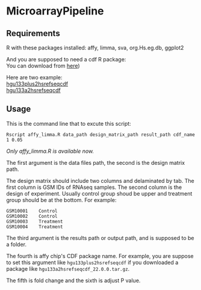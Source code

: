 # MicroarrayPipeline

## Requirements
R with these packages installed: affy, limma, sva, org.Hs.eg.db, ggplot2  

And you are supposed to need a cdf R package:  
You can download from [here](http://brainarray.mbni.med.umich.edu/Brainarray/Database/CustomCDF/22.0.0/refseq.asp))  

Here are two example:  
[hgu133plus2hsrefseqcdf](http://mbni.org/customcdf/22.0.0/refseq.download/hgu133plus2hsrefseqcdf_22.0.0.tar.gz)  
[hgu133a2hsrefseqcdf](http://mbni.org/customcdf/22.0.0/refseq.download/hgu133a2hsrefseqcdf_22.0.0.tar.gz)  


## Usage
This is the command line that to excute this script:
```
Rscript affy_limma.R data_path design_matrix_path result_path cdf_name 1 0.05
```
*Only affy_limma.R is available now.*  

The first argument is the data files path, the second is the design matrix path.  

The design matrix should include two columns and delaminated by tab. The first column is GSM IDs of RNAseq samples. The second column is the design of experiment. Usually control group shoud be upper and treatment group should be at the bottom. For example:
```
GSM10001	Control
GSM10002	Control
GSM10003	Treatment
GSM10004	Treatment
```
The third argument is the results path or output path, and is supposed to be a folder.  

The fourth is affy chip's CDF package name. For example, you are suppose to set this argument like ```hgu133plus2hsrefseqcdf``` if you downloaded a package like ```hgu133a2hsrefseqcdf_22.0.0.tar.gz```.  

The fifth is fold change and the sixth is adjust P value.  


